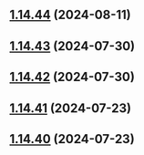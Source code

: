 ## [1.14.44](https://github.com/msobiecki/algorithm/compare/v1.14.43...v1.14.44) (2024-08-11)



## [1.14.43](https://github.com/msobiecki/algorithm/compare/v1.14.42...v1.14.43) (2024-07-30)



## [1.14.42](https://github.com/msobiecki/algorithm/compare/v1.14.41...v1.14.42) (2024-07-30)



## [1.14.41](https://github.com/msobiecki/algorithm/compare/v1.14.40...v1.14.41) (2024-07-23)



## [1.14.40](https://github.com/msobiecki/algorithm/compare/v1.14.39...v1.14.40) (2024-07-23)



